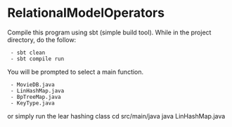 # RelationalModelOperators

Compile this program using sbt (simple build tool). While in the project directory, do the follow:

	 - sbt clean
   	 - sbt compile run
You will be prompted to select a main function.

	 - MovieDB.java
	 - LinHashMap.java
	 - BpTreeMap.java
	 - KeyType.java

or simply run the lear hashing class
cd src/main/java
java LinHashMap.java